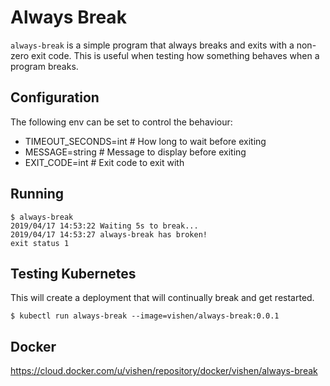 # Always Break

`always-break` is a simple program that always breaks and exits
with a non-zero exit code. This is useful when testing how
something behaves when a program breaks.

## Configuration

The following env can be set to control the behaviour:

- TIMEOUT_SECONDS=int  # How long to wait before exiting
- MESSAGE=string  # Message to display before exiting
- EXIT_CODE=int  # Exit code to exit with

## Running

```
$ always-break
2019/04/17 14:53:22 Waiting 5s to break...
2019/04/17 14:53:27 always-break has broken!
exit status 1
```

## Testing Kubernetes

This will create a deployment that will continually break and get
restarted.

```
$ kubectl run always-break --image=vishen/always-break:0.0.1 
```

## Docker 

https://cloud.docker.com/u/vishen/repository/docker/vishen/always-break
